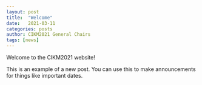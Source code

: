 ```yaml
---
layout: post
title:  "Welcome"
date:   2021-03-11
categories: posts
author: CIKM2021 General Chairs
tags: [news]
---
```


Welcome to the CIKM2021 website!

This is an example of a new post. You can use this to make announcements for things like important dates.

